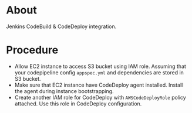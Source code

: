 # About

Jenkins CodeBuild & CodeDeploy integration.

# Procedure

* Allow EC2 instance to access S3 bucket using IAM role. Assuming that your codepipeline config `appspec.yml` and dependencies are stored in S3 bucket.
* Make sure that EC2 instance have CodeDeploy agent installed. Install the agent during instance bootstrapping.
* Create another IAM role for CodeDeploy with `AWSCodeDeployRole` policy attached. Use this role in CodeDeploy configuration.
